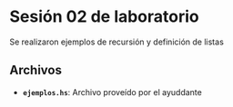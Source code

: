 # Sesión 02 de laboratorio

Se realizaron ejemplos de recursión y definición de listas

## Archivos

* **`ejemplos.hs`**: Archivo proveído por el ayuddante
